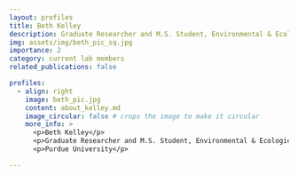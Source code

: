 ```yaml
---
layout: profiles
title: Beth Kelley
description: Graduate Researcher and M.S. Student, Environmental & Ecological Engineering
img: assets/img/beth_pic_sq.jpg
importance: 2
category: current lab members
related_publications: false

profiles:
  - align: right
    image: beth_pic.jpg
    content: about_kelley.md
    image_circular: false # crops the image to make it circular
    more_info: >
      <p>Beth Kelley</p>
      <p>Graduate Researcher and M.S. Student, Environmental & Ecological Engineering</p>
      <p>Purdue University</p>

---
```


